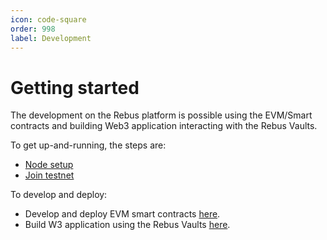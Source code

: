 ```yaml
---
icon: code-square
order: 998
label: Development
---
```


# Getting started

The development on the Rebus platform is possible using the EVM/Smart contracts and building Web3 application interacting with the Rebus Vaults. 


To get up-and-running, the steps are:

- [Node setup](/validators/getting-setup/)
- [Join testnet](/validators/joining-the-testnets/)


To develop and deploy:

- Develop and deploy EVM smart contracts [here](/development/evm-smart-contracts/).
- Build W3 application using the Rebus Vaults [here](/development/vaults/).



